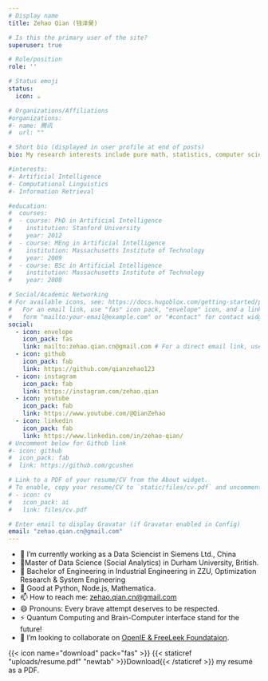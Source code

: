 ```yaml
---
# Display name
title: Zehao Qian (钱泽昊)

# Is this the primary user of the site?
superuser: true

# Role/position
role: ''

# Status emoji
status:
  icon: ☕️

# Organizations/Affiliations
#organizations:
#- name: 腾讯
#  url: ""

# Short bio (displayed in user profile at end of posts)
bio: My research interests include pure math, statistics, computer science.

#interests:
#- Artificial Intelligence
#- Computational Linguistics
#- Information Retrieval

#education:
#  courses:
#  - course: PhD in Artificial Intelligence
#    institution: Stanford University
#    year: 2012
#  - course: MEng in Artificial Intelligence
#    institution: Massachusetts Institute of Technology
#    year: 2009
#  - course: BSc in Artificial Intelligence
#    institution: Massachusetts Institute of Technology
#    year: 2008

# Social/Academic Networking
# For available icons, see: https://docs.hugoblox.com/getting-started/page-builder/#icons
#   For an email link, use "fas" icon pack, "envelope" icon, and a link in the
#   form "mailto:your-email@example.com" or "#contact" for contact widget.
social:
  - icon: envelope
    icon_pack: fas
    link: mailto:zehao.qian.cn@gmail.com # For a direct email link, use "mailto:test@example.org".
  - icon: github
    icon_pack: fab
    link: https://github.com/qianzehao123
  - icon: instagram
    icon_pack: fab
    link: https://instagram.com/zehao.qian
  - icon: youtube
    icon_pack: fab
    link: https://www.youtube.com/@QianZehao
  - icon: linkedin
    icon_pack: fab
    link: https://www.linkedin.com/in/zehao-qian/
# Uncomment below for Github link
#- icon: github
#  icon_pack: fab
#  link: https://github.com/gcushen

# Link to a PDF of your resume/CV from the About widget.
# To enable, copy your resume/CV to `static/files/cv.pdf` and uncomment the lines below.
# - icon: cv
#   icon_pack: ai
#   link: files/cv.pdf

# Enter email to display Gravatar (if Gravatar enabled in Config)
email: "zehao.qian.cn@gmail.com"
---
```


- 💬 I’m currently working as a Data Sciencist in Siemens Ltd., China
- 🔭Master of Data Science (Social Analytics) in Durham University, British.
- 📖 Bachelor of Engineering in Industrial Engineering in ZZU, Optimization Research & System Engineering
- 🌱 Good at Python, Node.js, Mathematica.
- 📫 How to reach me: zehao.qian.cn@gmail.com
- 😄 Pronouns: Every brave attempt deserves to be respected.
- ⚡ Quantum Computing and Brain-Computer interface stand for the future!
- 👯 I’m looking to collaborate on [OpenIE & FreeLeek Foundataion](https://qianzehao123.github.io/OpenIE/).

{{< icon name="download" pack="fas" >}} {{< staticref "uploads/resume.pdf" "newtab" >}}Download{{< /staticref >}} my resumé as a PDF.



